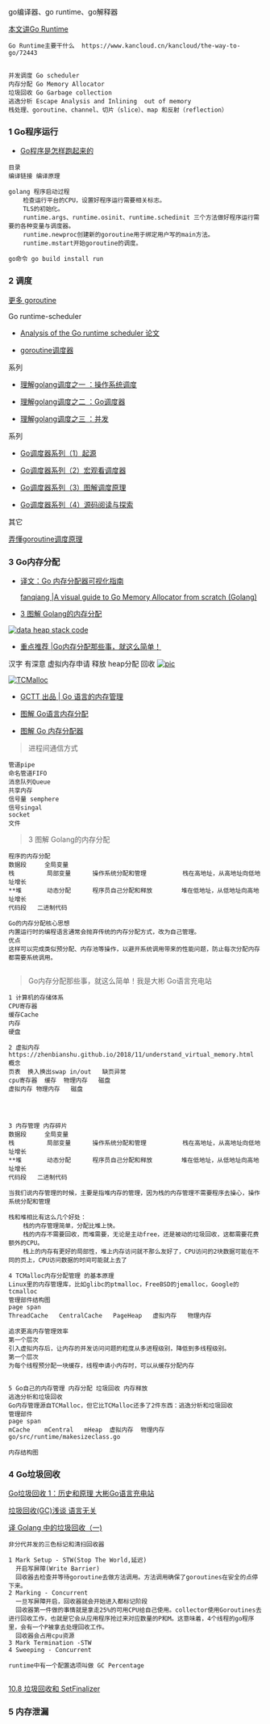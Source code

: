 go编译器、go runtime、go解释器 

[本文讲Go Runtime](https://github.com/ardanlabs/gotraining/blob/master/reading/README.md#runtimev)
```
Go Runtime主要干什么  https://www.kancloud.cn/kancloud/the-way-to-go/72443


并发调度 Go scheduler
内存分配 Go Memory Allocator
垃圾回收 Go Garbage collection
逃逸分析 Escape Analysis and Inlining  out of memory
栈处理、goroutine、channel、切片（slice）、map 和反射（reflection）
```


### 1 Go程序运行

- [Go程序是怎样跑起来的](https://mp.weixin.qq.com/s/Rewl0DKnq6CY53m5D3G2qw)

```
目录
编译链接 编译原理

golang 程序启动过程
    检查运行平台的CPU，设置好程序运行需要相关标志。
    TLS的初始化。
    runtime.args、runtime.osinit、runtime.schedinit 三个方法做好程序运行需要的各种变量与调度器。
    runtime.newproc创建新的goroutine用于绑定用户写的main方法。
    runtime.mstart开始goroutine的调度。

go命令 go build install run
```

### 2 调度

[更多 goroutine](https://github.com/awesometime/learn-git/blob/master/GoLang/advance_go/Go_goroutine.md)

Go runtime-scheduler

- [Analysis of the Go runtime scheduler 论文](http://www1.cs.columbia.edu/~aho/cs6998/reports/12-12-11_DeshpandeSponslerWeiss_GO.pdf)

- [goroutine调度器](https://tonybai.com/2017/06/23/an-intro-about-goroutine-scheduler/)

系列

- [理解golang调度之一 ：操作系统调度](https://juejin.im/post/5cdeb6cdf265da1bd605727f)

- [理解golang调度之二 ：Go调度器]()

- [理解golang调度之三 ：并发]()

系列

- [Go调度器系列（1）起源](http://lessisbetter.site/2019/03/10/golang-scheduler-1-history/)

- [Go调度器系列（2）宏观看调度器](http://lessisbetter.site/2019/03/26/golang-scheduler-2-macro-view/)

- [Go调度器系列（3）图解调度原理](http://lessisbetter.site/2019/04/04/golang-scheduler-3-principle-with-graph/)

- [Go调度器系列（4）源码阅读与探索](http://lessisbetter.site/2019/04/14/golang-scheduler-4-explore-source-code/)

其它

[弄懂goroutine调度原理](https://bingjian-zhu.github.io/2019/09/12/%E5%BC%84%E6%87%82goroutine%E8%B0%83%E5%BA%A6%E5%8E%9F%E7%90%86/)


### 3 Go内存分配

- [译文：Go 内存分配器可视化指南](https://www.linuxzen.com/go-memory-allocator-visual-guide.html)

  [fanqiang  |A visual guide to Go Memory Allocator from scratch (Golang)](https://blog.learngoprogramming.com/a-visual-guide-to-golang-memory-allocator-from-ground-up-e132258453ed)

- [3 图解 Golang的内存分配](https://mp.weixin.qq.com/s/pbwCYFEESkILGIJVqnNaLA)

[![data heap stack code](https://mmbiz.qpic.cn/mmbiz_png/W4ZicqIeQOOfQV3u8HKZuxEqEZcNdPuOiaxxPkfhjVoqq2DXc1nibqEFL0IlweHPyKic2gxHDXicibEtiaLcZFVwstKDg/640?wx_fmt=png&tp=webp&wxfrom=5&wx_lazy=1&wx_co=1)](https://mmbiz.qpic.cn/mmbiz_png/W4ZicqIeQOOfQV3u8HKZuxEqEZcNdPuOiaxxPkfhjVoqq2DXc1nibqEFL0IlweHPyKic2gxHDXicibEtiaLcZFVwstKDg/640?wx_fmt=png&tp=webp&wxfrom=5&wx_lazy=1&wx_co=1)

- [重点推荐 |Go内存分配那些事，就这么简单！](https://mp.weixin.qq.com/s/3gGbJaeuvx4klqcv34hmmw)

汉字 有深意 虚拟内存申请 释放 heap分配 回收
[![pic](https://mmbiz.qpic.cn/mmbiz_png/NjvicFU9uBtacnr4PU5ja25H9WlKgrgzy4ZLAdibJlINhSpzqr37GC2yVJefR80NsstMkdyfGic47kaaMQzUQHrKw/640?wx_fmt=png&tp=webp&wxfrom=5&wx_lazy=1&wx_co=1)](https://mmbiz.qpic.cn/mmbiz_png/NjvicFU9uBtacnr4PU5ja25H9WlKgrgzy4ZLAdibJlINhSpzqr37GC2yVJefR80NsstMkdyfGic47kaaMQzUQHrKw/640?wx_fmt=png&tp=webp&wxfrom=5&wx_lazy=1&wx_co=1)

[![TCMalloc](https://mmbiz.qpic.cn/mmbiz_svg/lpHDr05YrIQUfyqx1PLwDx3c2qJh00ZK0XhEZJJ47QXiaopcLFHMjsJAM6RNymnbibVoFvibKqLh9lmK5NOnNNYEJR3PreYib4Zo/640?wx_fmt=svg&tp=webp&wxfrom=5&wx_lazy=1&wx_co=1)](https://mmbiz.qpic.cn/mmbiz_svg/lpHDr05YrIQUfyqx1PLwDx3c2qJh00ZK0XhEZJJ47QXiaopcLFHMjsJAM6RNymnbibVoFvibKqLh9lmK5NOnNNYEJR3PreYib4Zo/640?wx_fmt=svg&tp=webp&wxfrom=5&wx_lazy=1&wx_co=1)


- [GCTT 出品 | Go 语言的内存管理](https://mp.weixin.qq.com/s/Rm5kILm1EgDGisk-L0LDIg)

- [图解 Go语言内存分配](https://mp.weixin.qq.com/s/Hm8egXrdFr5c4-v--VFOtg)

- [图解 Go 内存分配器](https://mp.weixin.qq.com/s/3jmMexGYY4ww_urSZ36vVQ)

> 进程间通信方式
```
管道pipe
命名管道FIFO
消息队列Queue
共享内存
信号量 semphere
信号singal
socket
文件
```

> 3 图解 Golang的内存分配
```
程序的内存分配
数据段     全局变量
栈         局部变量      操作系统分配和管理          栈在高地址，从高地址向低地址增长
**堆       动态分配      程序员自己分配和释放        堆在低地址，从低地址向高地址增长
代码段   二进制代码

Go的内存分配核心思想
内置运行时的编程语言通常会抛弃传统的内存分配方式，改为自己管理。
优点
这样可以完成类似预分配、内存池等操作，以避开系统调用带来的性能问题，防止每次分配内存都需要系统调用。


```


> Go内存分配那些事，就这么简单！我是大彬  Go语言充电站
```
1 计算机的存储体系
CPU寄存器
缓存Cache
内存
硬盘

2 虚拟内存
https://zhenbianshu.github.io/2018/11/understand_virtual_memory.html
概念 
页表  换入换出swap in/out   缺页异常 
cpu寄存器  缓存  物理内存   磁盘 
虚拟内存 物理内存   磁盘




3 内存管理 内存碎片
数据段     全局变量
栈         局部变量      操作系统分配和管理          栈在高地址，从高地址向低地址增长
**堆       动态分配      程序员自己分配和释放        堆在低地址，从低地址向高地址增长
代码段   二进制代码

当我们说内存管理的时候，主要是指堆内存的管理，因为栈的内存管理不需要程序去操心，操作系统分配和管理 

栈和堆相比有这么几个好处：
    栈的内存管理简单，分配比堆上快。
    栈的内存不需要回收，而堆需要，无论是主动free，还是被动的垃圾回收，这都需要花费额外的CPU。
    栈上的内存有更好的局部性，堆上内存访问就不那么友好了，CPU访问的2块数据可能在不同的页上，CPU访问数据的时间可能就上去了
    
4 TCMalloc内存分配管理 的基本原理
Linux里的内存管理库，比如glibc的ptmalloc，FreeBSD的jemalloc，Google的tcmalloc
管理部件结构图
page span 
ThreadCache   CentralCache   PageHeap   虚拟内存   物理内存

追求更高内存管理效率
第一个层次
引入虚拟内存后，让内存的并发访问问题的粒度从多进程级别，降低到多线程级别。
第一个层次
为每个线程预分配一块缓存，线程申请小内存时，可以从缓存分配内存


5 Go自己的内存管理 内存分配 垃圾回收 内存释放
逃逸分析和垃圾回收
Go内存管理源自TCMalloc，但它比TCMalloc还多了2件东西：逃逸分析和垃圾回收
管理部件
page span
mCache    mCentral   mHeap  虚拟内存  物理内存
go/src/runtime/makesizeclass.go

内存结构图

```



### 4 Go垃圾回收

[Go垃圾回收 1：历史和原理 大彬Go语言充电站](http://lessisbetter.site/)

[垃圾回收(GC)浅谈 语言无关](https://juejin.im/post/5cf0ffa7f265da1ba56b052a)

[译 Golang 中的垃圾回收（一)](https://mp.weixin.qq.com/s/SI-_9id0XjDGA3fEGaVFiA)
```
非分代并发的三色标记和清扫回收器

1 Mark Setup - STW(Stop The World,延迟)
  开启写屏障(Write Barrier)
  回收器去检查并等待goroutine去做方法调用。方法调用确保了goroutines在安全的点停下来。
2 Marking - Concurrent
  一旦写屏障开启，回收器就会开始进入都标记阶段
  回收器第一件做的事情就是拿走25%的可用CPU给自己使用。collector使用Goroutines去进行回收工作，也就是它会从应用程序抢过来对应数量的P和M。这意味着，4个线程的go程序里，会有一个P被拿去处理回收工作。
  回收器会占用cpu资源
3 Mark Termination -STW
4 Sweeping - Concurrent

runtime中有一个配置选项叫做 GC Percentage


```

[10.8 垃圾回收和 SetFinalizer](https://www.kancloud.cn/kancloud/the-way-to-go/72518)



### 5 内存泄漏
